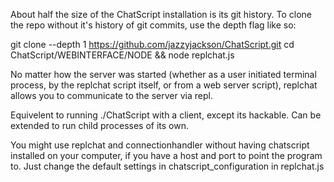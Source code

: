 About half the size of the ChatScript installation is its git history. To clone the repo without it's history of git commits, use the depth flag like so:

git clone --depth 1 https://github.com/jazzyjackson/ChatScript.git
cd ChatScript/WEBINTERFACE/NODE && node replchat.js

No matter how the server was started (whether as a user initiated terminal process, by the replchat script itself, or from a web server script), replchat allows you to communicate to the server via repl.

Equivelent to running ./ChatScript with a client, except its hackable. Can be extended to run child processes of its own.

You might use replchat and connectionhandler without having chatscript installed on your computer, if you have a host and port to point the program to. Just change the default settings in chatscript_configuration in replchat.js
